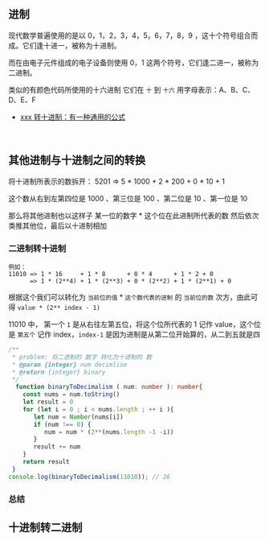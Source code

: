 ## 进制

现代数学普遍使用的是以 0，1，2，3，4，5，6，7，8，9 ，这十个符号组合而成。它们逢十进一，被称为十进制。

而在由电子元件组成的电子设备则使用 0，1 这两个符号，它们逢二进一，被称为二进制。

类似的有颜色代码所使用的十六进制 它们在 `十` 到 `十六` 用字母表示：A、B、C、D、E、F

<ul>
    <li><a href="#其他进制与十进制之间的转换">xxx 转十进制：有一种通用的公式</a></li>
</ul>

<br/>

## 其他进制与十进制之间的转换

将十进制所表示的数拆开： 5201 => 5 * 1000 + 2 * 200 + 0 * 10 + 1 

这个数从右到左第四位是 1000 、第三位是 100 、第二位是 10 、第一位是 10

那么将其他进制也以这样子 某一位的数字 * 这个位在此进制所代表的数 然后依次类推其他位，最后以十进制相加

### 二进制转十进制

```
例如：
11010 => 1 * 16     + 1 * 8      + 0 * 4      + 1 * 2 + 0
      => 1 * (2**4) + 1 * (2**3) + 0 * (2**2) + 1 * (2**1) + 0

```

根据这个我们可以转化为 `当前位的值` * `这个数代表的进制` 的 `当前位的数` 次方，由此可得 `value * (2** index - 1)`

11010 中， 第一个 `1` 是从右往左第五位，将这个位所代表的 1 记作 value，这个位是 `第五个` 记作 index，`index-1` 是因为进制是从第二位开始算的，从二到五就是四

``` ts
/**
 * problem: 将二进制的 数字 转化为十进制的 数
 * @param {integer} num decimlism 
 * @return {integer} binary 
 */
  function binaryToDecimalism ( num: number ): number{
    const nums = num.toString()
    let result = 0
    for (let i = 0 ; i < nums.length ; ++ i ){
       let num = Number(nums[i])
       if (num !== 0) {
          num = num * (2**(nums.length -1 -i))
       }
       result += num
    }
    return result
 }
console.log(binaryToDecimalism(11010)); // 26
```
### 总结


## 十进制转二进制

